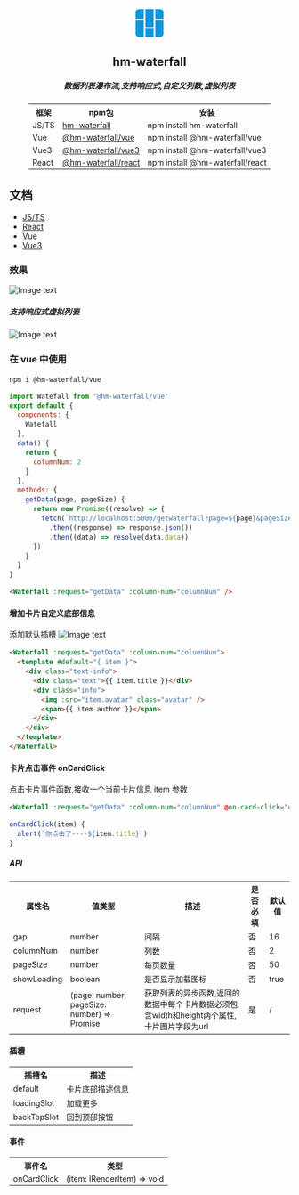 <div align="center">
<img src="https://raw.githubusercontent.com/hemyWen/hm-waterfall/master/assets/logo.png" width="50" height="50" />
<h2>hm-waterfall</h2>
<h5>数据列表瀑布流,支持响应式,自定义列数,虚拟列表</h5>

<table style="width:auto;display:table">
    <tr>
        <th>框架</th>
        <th>npm包</th>
        <th>安装</th>
    </tr>
    <tr>
        <td>JS/TS</td>
        <td><a href='https://www.npmjs.com/package/hm-waterfall'>hm-waterfall</a></td>
        <td >npm install hm-waterfall</td>
    </tr>
    <tr>
        <td>Vue</td>
        <td><a href='https://www.npmjs.com/package/@hm-waterfall/vue'>@hm-waterfall/vue</a></td>
        <td>npm install @hm-waterfall/vue</td>
    </tr>
      <tr>
        <td>Vue3</td>
        <td><a href='https://www.npmjs.com/package/@hm-waterfall/vue3'>@hm-waterfall/vue3</a></td>
        <td>npm install @hm-waterfall/vue3</td>
    </tr>
     <tr>
        <td>React</td>
        <td><a href='https://www.npmjs.com/package/@hm-waterfall/react'>@hm-waterfall/react</a></td>
        <td>npm install @hm-waterfall/react</td>
    </tr>
</table>
</div>

## 文档

- [JS/TS](https://github.com/hemyWen/hm-waterfall/tree/master/packages/core)
- [React](https://github.com/hemyWen/hm-waterfall/tree/master/packages/react)
- [Vue](https://github.com/hemyWen/hm-waterfall/tree/master/packages/vue)
- [Vue3](https://github.com/hemyWen/hm-waterfall/tree/master/packages/vue3)

### 效果

![Image text](https://raw.github.com/hemyWen/hm-waterfall/master/assets/demo1.jpg)

##### 支持响应式虚拟列表

![Image text](https://raw.github.com/hemyWen/hm-waterfall/master/assets/demo2.gif)

### 在 vue 中使用

```shell
npm i @hm-waterfall/vue
```

```js
import Watefall from '@hm-waterfall/vue'
export default {
  components: {
    Watefall
  },
  data() {
    return {
      columnNum: 2
    }
  },
  methods: {
    getData(page, pageSize) {
      return new Promise((resolve) => {
        fetch(`http://localhost:5000/getwaterfall?page=${page}&pageSize=${pageSize}`)
          .then((response) => response.json())
          .then((data) => resolve(data.data))
      })
    }
  }
}
```

```html
<Waterfall :request="getData" :column-num="columnNum" />
```

#### 增加卡片自定义底部信息

添加默认插槽
![Image text](https://raw.github.com/hemyWen/hm-waterfall/master/assets/demo3.jpg)

```html
<Waterfall :request="getData" :column-num="columnNum">
  <template #default="{ item }">
    <div class="text-info">
      <div class="text">{{ item.title }}</div>
      <div class="info">
        <img :src="item.avatar" class="avatar" />
        <span>{{ item.author }}</span>
      </div>
    </div>
  </template>
</Waterfall>
```

#### 卡片点击事件 onCardClick

点击卡片事件函数,接收一个当前卡片信息 item 参数

```html
<Waterfall :request="getData" :column-num="columnNum" @on-card-click="onCardClick" />
```

```js
onCardClick(item) {
  alert(`你点击了----${item.title}`)
}
```

##### API

<table>
 <tr>
    <th>属性名</th>
    <th>值类型</th>
    <th>描述</th>
    <th>是否必填</th>
    <th>默认值</th>
 </tr>
 <tr>
    <td>gap</td>
    <td>number</td>
    <td>间隔</td>
    <td>否</td>
    <td>16</td>
 </tr>
  <tr>
    <td>columnNum</td>
    <td>number</td>
    <td>列数</td>
    <td>否</td>
    <td>2</td>
 </tr>
  <tr>
    <td>pageSize</td>
    <td>number</td>
    <td>每页数量</td>
    <td>否</td>
    <td>50</td>
 </tr>
 <tr>
    <td>showLoading</td>
    <td>boolean</td>
    <td>是否显示加载图标</td>
    <td>否</td>
    <td>true</td>
 </tr>
 <tr>
    <td>request</td>
    <td>(page: number, pageSize: number) => Promise</td>
    <td>获取列表的异步函数,返回的数据中每个卡片数据必须包含width和height两个属性,卡片图片字段为url</td>
    <td>是</td>
    <td>/</td>
 </tr>
</table>

#### 插槽

<table>
  <tr>
      <th>插槽名</th>
      <th>描述</th>
  </tr>
  <tr>
      <td>default</td>
      <td>卡片底部描述信息</td>
  </tr>
  <tr>
      <td>loadingSlot</td>
      <td>加载更多</td>
  </tr>
  <tr>
      <td>backTopSlot</td>
      <td>回到顶部按钮</td>
  </tr>
 </table>

#### 事件

<table>
  <tr>
      <th>事件名</th>
      <th>类型</th>
  </tr>
  <tr>
      <td>onCardClick</td>
      <td>(item: IRenderItem) => void</td>
  </tr>

 </table>
